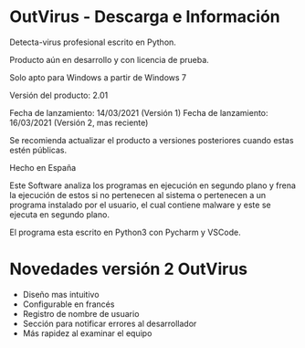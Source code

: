 # OutVirus - Descarga e Información
Detecta-virus profesional escrito en Python.

Producto aún en desarrollo y con licencia de prueba.


Solo apto para Windows a partir de Windows 7

Versión del producto: 2.01

Fecha de lanzamiento: 14/03/2021 (Versión 1)
Fecha de lanzamiento: 16/03/2021 (Versión 2, mas reciente)

Se recomienda actualizar el producto a versiones posteriores cuando estas estén públicas.

Hecho en España



Este Software analiza los programas en ejecución en segundo plano y frena la ejecución de estos si no pertenecen al sistema
o pertenecen a un programa instalado por el usuario, el cual contiene malware y este se ejecuta en segundo plano.

El programa esta escrito en Python3 con Pycharm y VSCode.



# Novedades versión 2 OutVirus

- Diseño mas intuitivo
- Configurable en francés
- Registro de nombre de usuario
- Sección para notificar errores al desarrollador
- Más rapidez al examinar el equipo
